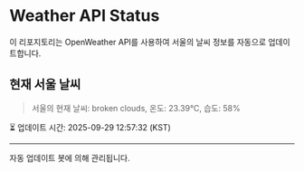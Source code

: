
# Weather API Status

이 리포지토리는 OpenWeather API를 사용하여 서울의 날씨 정보를 자동으로 업데이트합니다.

## 현재 서울 날씨
> 서울의 현재 날씨: broken clouds, 온도: 23.39°C, 습도: 58%

⏳ 업데이트 시간: 2025-09-29 12:57:32 (KST)

---
자동 업데이트 봇에 의해 관리됩니다.
